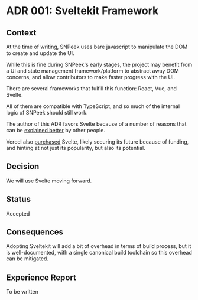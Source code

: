 # ADR 001: Sveltekit Framework

## Context

At the time of writing, SNPeek uses bare javascript to manipulate the DOM to create and update the UI.

While this is fine during SNPeek's early stages, the project may benefit from a UI and state management framework/platform to abstract away DOM concerns, and allow contributors to make faster progress with the UI.

There are several frameworks that fulfill this function: React, Vue, and Svelte.

All of them are compatible with TypeScript, and so much of the internal logic of SNPeek should still work.

The author of this ADR favors Svelte because of a number of reasons that can be [explained better](https://stackoverflow.blog/2023/10/31/why-stack-overflow-is-embracing-svelte/) by other people.

Vercel also [purchased](https://vercel.com/blog/vercel-welcomes-rich-harris-creator-of-svelte) Svelte, likely securing its future because of funding, and hinting at not just its popularity, but also its potential.

## Decision

We will use Svelte moving forward.

## Status

Accepted

## Consequences

Adopting Sveltekit will add a bit of overhead in terms of build process, but it is well-documented, with a single canonical build toolchain so this overhead can be mitigated.

## Experience Report

To be written
